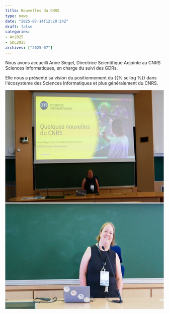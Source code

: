 ```yaml
---
title: Nouvelles du CNRS
type: news
date: "2025-07-14T12:20:24Z"
draft: false
categories:
- An2025
- SDL2025
archives: ["2025-07"]
---
```


Nous avons accueilli Anne Siegel, Directrice Scientifique Adjointe au CNRS Sciences Informatiques, en charge du suivi des GDRs.

Elle nous a présenté sa vision du positionnement du {{% scilog %}} dans l'écosystème des Sciences Informatiques et plus généralement du CNRS.

<img src="/assets/jpg/GPL25-Siegel1.jpg" alt="GPL25-Siegel1"/> 
<img src="/assets/jpg/GPL25-Siegel2.jpg" alt="GPL25-Siegel2"/>
